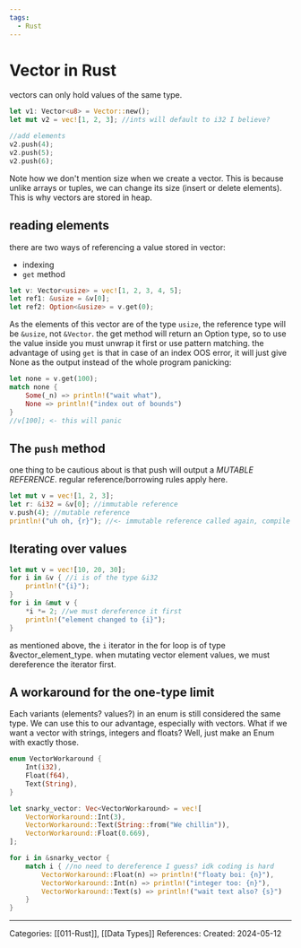 ```yaml
---
tags:
  - Rust
---
```

# Vector in Rust
vectors can only hold values of the same type.
```rust
let v1: Vector<u8> = Vector::new();
let mut v2 = vec![1, 2, 3]; //ints will default to i32 I believe?

//add elements
v2.push(4);
v2.push(5);
v2.push(6);
```
Note how we don't mention size when we create a vector. This is because unlike arrays or tuples, we can change its size (insert or delete elements). This is why vectors are stored in heap.

## reading elements
there are two ways of referencing a value stored in vector:
- indexing
- ```get``` method
```rust
let v: Vector<usize> = vec![1, 2, 3, 4, 5];
let ref1: &usize = &v[0];
let ref2: Option<&usize> = v.get(0);
```
As the elements of this vector are of the type ```usize```, the reference type will be ```&usize```, not ```&Vector```. the get method will return an Option type, so to use the value inside you must unwrap it first or use pattern matching. the advantage of using ```get``` is that in case of an index OOS error, it will just give None as the output instead of the whole program panicking:
```rust
let none = v.get(100);
match none {
	Some(_n) => println!("wait what"),
	None => println!("index out of bounds")
}
//v[100]; <- this will panic
```

## The ```push``` method
one thing to be cautious about is that push will output a _MUTABLE REFERENCE_. regular reference/borrowing rules apply here.
```rust
let mut v = vec![1, 2, 3];
let r: &i32 = &v[0]; //immutable reference
v.push(4); //mutable reference
println!("uh oh, {r}"); //<- immutable reference called again, compile error
```

## Iterating over values
```rust
let mut v = vec![10, 20, 30];
for i in &v { //i is of the type &i32
	println!("{i}");
}
for i in &mut v {
	*i *= 2; //we must dereference it first
	println!("element changed to {i}");
}
```
as mentioned above, the ```i``` iterator in the for loop is of type &vector_element_type. when mutating vector element values, we must dereference the iterator first.

## A workaround for the one-type limit
Each variants (elements? values?) in an enum is still considered the same type. We can use this to our advantage, especially with vectors. What if we want a vector with strings, integers and floats? Well, just make an Enum with exactly those.
```rust
enum VectorWorkaround {
	Int(i32),
	Float(f64),
	Text(String),
}

let snarky_vector: Vec<VectorWorkaround> = vec![
	VectorWorkaround::Int(3),
	VectorWorkaround::Text(String::from("We chillin")),
	VectorWorkaround::Float(0.669),
];

for i in &snarky_vector {
	match i { //no need to dereference I guess? idk coding is hard
		VectorWorkaround::Float(n) => println!("floaty boi: {n}"),
		VectorWorkaround::Int(n) => println!("integer too: {n}"),
		VectorWorkaround::Text(s) => println!("wait text also? {s}")
	}
}
```



---
Categories: [[011-Rust]], [[Data Types]]
References:
Created: 2024-05-12